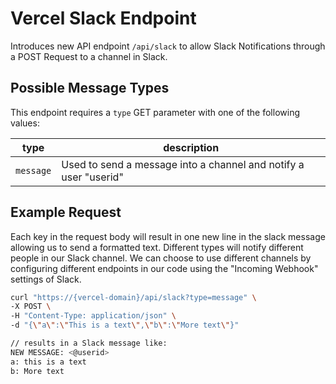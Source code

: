 # Vercel Slack Endpoint

Introduces new API endpoint `/api/slack` to allow Slack Notifications through a POST Request to a channel in Slack.

## Possible Message Types

This endpoint requires a `type` GET parameter with one of the following values:

| type | description |
|---|---|
| `message` | Used to send a message into a channel and notify a user "userid" |

## Example Request

Each key in the request body will result in one new line in the slack message allowing us to send a formatted text. Different types will notify different people in our Slack channel. We can choose to use different channels by configuring different endpoints in our code using the "Incoming Webhook" settings of Slack.

```bash
curl "https://{vercel-domain}/api/slack?type=message" \
-X POST \
-H "Content-Type: application/json" \
-d "{\"a\":\"This is a text\",\"b\":\"More text\"}"

// results in a Slack message like:
NEW MESSAGE: <@userid>
a: this is a text
b: More text
``` 
